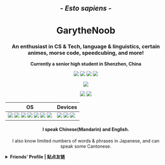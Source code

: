 
<h2 align="center"><i>- Esto sapiens -</i></h2>
<h1 align="center">GarytheNoob</h1>
<h3 align="center">An enthusiast in CS & Tech, language & linguistics, certain animes, morse code, 
    speedcubing, and more!</h4>
<p align="center"><b>Currently a senior high student in Shenzhen, China</b></p>

<div align="center">

[![](https://img.shields.io/badge/GitHub-GarytheNoob-blue?style=flat-square&logo=GitHub)](https://github.com/GarytheNoob)
[![](https://img.shields.io/badge/Email-outlook.com-blue?style=flat-square&logo=microsoftoutlook)](mailto:garythenoob@outlook.com)
[![](https://img.shields.io/github/stars/garythenoob?affiliations=OWNER&logo=github&style=flat-square)](https://github.com/GarytheNoob)
[![](https://img.shields.io/website?down_color=lightgrey&down_message=Broken&label=My%20Blog&logo=hexo&logoColor=white&up_color=brightgreen&up_message=Online&url=https%3A%2F%2Fgarythenoob.github.io&style=flat-square)](https://garythenoob.github.io)
</div>

<div align="center">

![](http://github-profile-summary-cards.vercel.app/api/cards/profile-details?username=GarytheNoob&theme=onedark) 
</div>

<div align="center">

![](http://github-profile-summary-cards.vercel.app/api/cards/stats?username=GarytheNoob&theme=onedark) 
![](http://github-profile-summary-cards.vercel.app/api/cards/productive-time?username=GarytheNoob&theme=onedark&utcOffset=8) 
</div>

|OS|Devices|
|-|-|
|![](https://img.shields.io/badge/Linux-Arch-1793d1?style=flat&logo=archlinux&logoColor=white) [![](https://img.shields.io/badge/Editor-NeoVim-57A143?style=flat-square&logo=neovim&logoColor=white)](https://github.com/garythenoob/nvim-profile) [![](https://img.shields.io/badge/Windows_Manager-bspwm-2e2e2e?style=flat-square&logo=bspwm&logoColor=white)](https://github.com/garythenoob/dwm-profile) ![](https://img.shields.io/badge/Desktop_Environment-KDE_Plasma-1d99f3?style=flat-square&logo=kde&logoColor=white) ![](https://img.shields.io/badge/Shell-ZSH-f15a24?style=flat-square) [![](https://img.shields.io/badge/Terminal-st-1177AA?style=flat-square&logo=suckless&logoColor=white)](https://github.com/garythenoob/st-profile) ![](https://img.shields.io/badge/Terminal-Alacritty-F46D01?style=flat-square&logo=alacritty&logoColor=white)| ![](https://img.shields.io/badge/Dell-G15_9920-007DB8?style=flat-square&logo=dell) ![](https://img.shields.io/badge/Redmi-K50_Pro-FF6900?style=flat-square&logo=xiaomi&logoColor=white) ![](https://img.shields.io/badge/iPad-Air_4-white?style=flat-square&logo=apple&logoColor=white)|

<h4 align="center">I speak Chinese(Mandarin) and English.</h4>    
<p align="center">I also know limited numbers of words & phrases in Japanese, and can speak some Cantonese.</p>

<details><summary><b>Friends' Profile | 贴点友链</b></summary>

[![](https://img.shields.io/badge/GitHub%20-66Leo66-blue?style=flat-square&logo=GitHub)](https://github.com/66Leo66)
</details>

